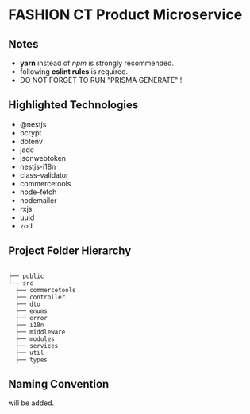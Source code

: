 # FASHION CT Product Microservice

## Notes

- **yarn** instead of _npm_ is strongly recommended.
- following **eslint rules** is required.
- DO NOT FORGET TO RUN "PRISMA GENERATE" !

## Highlighted Technologies

- @nestjs
- bcrypt
- dotenv
- jade
- jsonwebtoken
- nestjs-i18n
- class-validator
- commercetools
- node-fetch
- nodemailer
- rxjs
- uuid
- zod

## Project Folder Hierarchy

    .
    ├── public
    └── src
      ├── commercetools
      ├── controller
      ├── dto
      ├── enums
      ├── error
      ├── i18n
      ├── middleware
      ├── modules
      ├── services
      ├── util
      ├── types

## Naming Convention

will be added.
